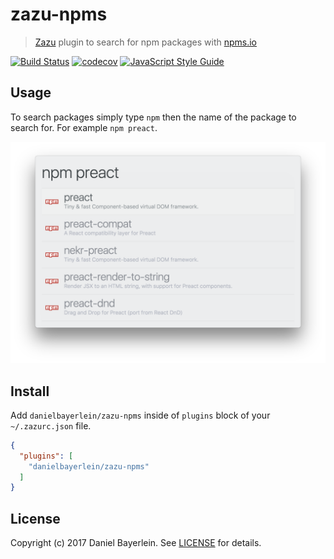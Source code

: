 # zazu-npms

> [Zazu](https://github.com/tinytacoteam/zazu) plugin to search for npm packages with [npms.io](https://npms.io/)

[![Build Status](https://travis-ci.org/danielbayerlein/zazu-npms.svg?branch=master)](https://travis-ci.org/danielbayerlein/zazu-npms)
[![codecov](https://codecov.io/gh/danielbayerlein/zazu-npms/branch/master/graph/badge.svg)](https://codecov.io/gh/danielbayerlein/zazu-npms)
[![JavaScript Style Guide](https://img.shields.io/badge/code_style-standard-brightgreen.svg)](https://standardjs.com)

## Usage

To search packages simply type `npm` then the name of the package to search for.
For example `npm preact`.

![screenshot](./screenshot.png)

## Install

Add `danielbayerlein/zazu-npms` inside of `plugins` block of your `~/.zazurc.json` file.

```json
{
  "plugins": [
    "danielbayerlein/zazu-npms"
  ]
}
```

## License

Copyright (c) 2017 Daniel Bayerlein. See [LICENSE](./LICENSE.md) for details.
